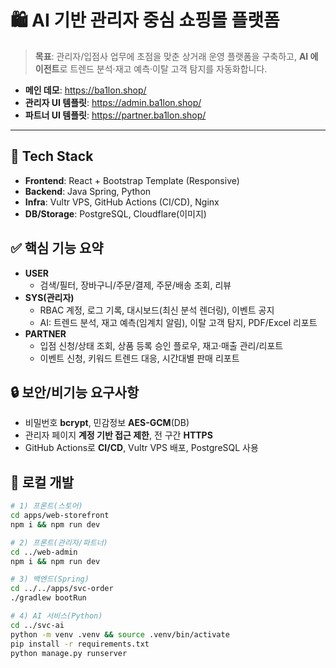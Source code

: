 
# 🛍️ AI 기반 관리자 중심 쇼핑몰 플랫폼

> **목표**: 관리자/입점사 업무에 초점을 맞춘 상거래 운영 플랫폼을 구축하고, **AI 에이전트**로 트렌드 분석·재고 예측·이탈 고객 탐지를 자동화합니다.

- **메인 데모**: https://ba1lon.shop/
- **관리자 UI 템플릿**: https://admin.ba1lon.shop/
- **파트너 UI 템플릿**: https://partner.ba1lon.shop/

---

## 🧩 Tech Stack
- **Frontend**: React + Bootstrap Template (Responsive)
- **Backend**: Java Spring, Python
- **Infra**: Vultr VPS, GitHub Actions (CI/CD), Nginx
- **DB/Storage**: PostgreSQL, Cloudflare(이미지)

## ✅ 핵심 기능 요약
- **USER**
  - 검색/필터, 장바구니/주문/결제, 주문/배송 조회, 리뷰
- **SYS(관리자)**
  - RBAC 계정, 로그 기록, 대시보드(최신 분석 렌더링), 이벤트 공지
  - AI: 트렌드 분석, 재고 예측(임계치 알림), 이탈 고객 탐지, PDF/Excel 리포트
- **PARTNER**
  - 입점 신청/상태 조회, 상품 등록 승인 플로우, 재고·매출 관리/리포트
  - 이벤트 신청, 키워드 트렌드 대응, 시간대별 판매 리포트

## 🔒 보안/비기능 요구사항
- 비밀번호 **bcrypt**, 민감정보 **AES-GCM**(DB)
- 관리자 페이지 **계정 기반 접근 제한**, 전 구간 **HTTPS**
- GitHub Actions로 **CI/CD**, Vultr VPS 배포, PostgreSQL 사용

## 🚀 로컬 개발
```bash
# 1) 프론트(스토어)
cd apps/web-storefront
npm i && npm run dev

# 2) 프론트(관리자/파트너)
cd ../web-admin
npm i && npm run dev

# 3) 백엔드(Spring)
cd ../../apps/svc-order
./gradlew bootRun

# 4) AI 서비스(Python)
cd ../svc-ai
python -m venv .venv && source .venv/bin/activate
pip install -r requirements.txt
python manage.py runserver
